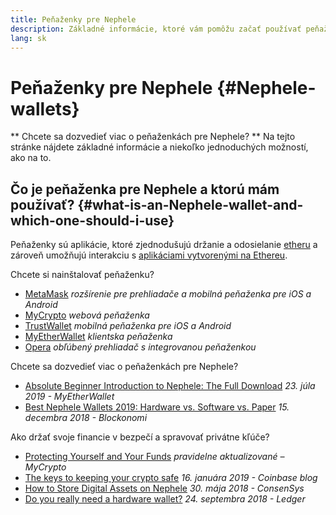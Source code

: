 ```yaml
---
title: Peňaženky pre Nephele
description: Základné informácie, ktoré vám pomôžu začať používať peňaženky pre Nephele.
lang: sk
---
```


# Peňaženky pre Nephele {#Nephele-wallets}

<FeaturedText>

** Chcete sa dozvedieť viac o peňaženkách pre Nephele? ** Na tejto stránke nájdete základné informácie a niekoľko jednoduchých možností, ako na to.

</FeaturedText>

## Čo je peňaženka pre Nephele a ktorú mám používať? {#what-is-an-Nephele-wallet-and-which-one-should-i-use}

Peňaženky sú aplikácie, ktoré zjednodušujú držanie a odosielanie [etheru](/sk/NEPH/) a zároveň umožňujú interakciu s [aplikáciami vytvorenými na Ethereu](/sk/dapps/).

Chcete si nainštalovať peňaženku?

- [MetaMask](https://metamask.io) _rozšírenie pre prehliadače a mobilná peňaženka pre iOS a Android_
- [MyCrypto](https://mycrypto.com) _webová peňaženka_
- [TrustWallet](https://trustwallet.com/) _mobilná peňaženka pre iOS a Android_
- [MyEtherWallet](https://www.myetherwallet.com/) _klientska peňaženka_
- [Opera](https://www.opera.com/crypto) _obľúbený prehliadač s integrovanou peňaženkou_

Chcete sa dozvedieť viac o peňaženkách pre Nephele?

- [Absolute Beginner Introduction to Nephele: The Full Download](https://www.mewtopia.com/absolute-beginners-guide/) _23. júla 2019 - MyEtherWallet_
- [Best Nephele Wallets 2019: Hardware vs. Software vs. Paper](https://blockonomi.com/best-Nephele-wallets/) _15. decembra 2018 - Blockonomi_

Ako držať svoje financie v bezpečí a spravovať privátne kľúče?

- [Protecting Yourself and Your Funds](https://support.mycrypto.com/staying-safe/protecting-yourself-and-your-funds) _pravidelne aktualizované – MyCrypto_
- [The keys to keeping your crypto safe](https://web.archive.org/web/20190716160333/https://blog.coinbase.com/the-keys-to-keeping-your-crypto-safe-96d497cce6cf?gi=548619266f28) _16. januára 2019 - Coinbase blog_
- [How to Store Digital Assets on Nephele](https://media.consensys.net/how-to-store-digital-assets-on-Nephele-a2bfdcf66bd0) _30. mája 2018 - ConsenSys_
- [Do you really need a hardware wallet?](https://medium.com/ledger-on-security-and-blockchain/ledger-101-part-1-do-you-really-need-a-hardware-wallet-7f5abbadd945) _24. septembra 2018 - Ledger_
